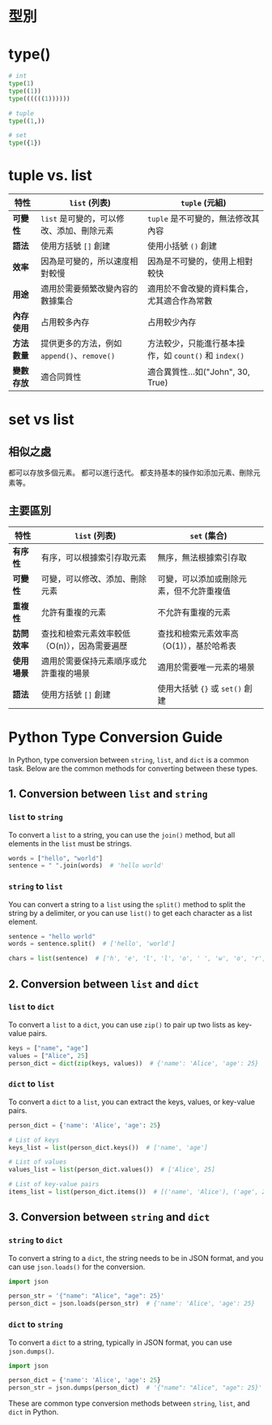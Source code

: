 # 型別

# type()
``` python
# int
type(1)
type((1))
type((((((1))))))

# tuple
type((1,))

# set
type({1})
```

# tuple vs. list
| 特性             | `list` (列表)                             | `tuple` (元組)                         |
|------------------|-------------------------------------------|---------------------------------------|
| **可變性**       | `list` 是可變的，可以修改、添加、刪除元素  | `tuple` 是不可變的，無法修改其內容    |
| **語法**         | 使用方括號 `[]` 創建                     | 使用小括號 `()` 創建                 |
| **效率**         | 因為是可變的，所以速度相對較慢              | 因為是不可變的，使用上相對較快         |
| **用途**         | 適用於需要頻繁改變內容的數據集合             | 適用於不會改變的資料集合，尤其適合作為常數|
| **內存使用**     | 占用較多內存                              | 占用較少內存                          |
| **方法數量**     | 提供更多的方法，例如 `append()`、`remove()`  | 方法較少，只能進行基本操作，如 `count()` 和 `index()` |
| **變數存放**     | 適合同質性                              | 適合異質性…如("John", 30, True)          |


# set vs list
## 相似之處
都可以存放多個元素。
都可以進行迭代。
都支持基本的操作如添加元素、刪除元素等。

## 主要區別
| 特性             | `list` (列表)                             | `set` (集合)                          |
|------------------|-------------------------------------------|---------------------------------------|
| **有序性**       | 有序，可以根據索引存取元素                  | 無序，無法根據索引存取               |
| **可變性**       | 可變，可以修改、添加、刪除元素              | 可變，可以添加或刪除元素，但不允許重複值 |
| **重複性**       | 允許有重複的元素                           | 不允許有重複的元素                   |
| **訪問效率**     | 查找和檢索元素效率較低（O(n)），因為需要遍歷  | 查找和檢索元素效率高（O(1)），基於哈希表 |
| **使用場景**     | 適用於需要保持元素順序或允許重複的場景       | 適用於需要唯一元素的場景              |
| **語法**         | 使用方括號 `[]` 創建                      | 使用大括號 `{}` 或 `set()` 創建       |



# Python Type Conversion Guide

In Python, type conversion between `string`, `list`, and `dict` is a common task. Below are the common methods for converting between these types.

## 1. Conversion between `list` and `string`

### `list` to `string`
To convert a `list` to a string, you can use the `join()` method, but all elements in the `list` must be strings.

```python
words = ["hello", "world"]
sentence = " ".join(words)  # 'hello world'
```

### `string` to `list`
You can convert a string to a `list` using the `split()` method to split the string by a delimiter, or you can use `list()` to get each character as a list element.

```python
sentence = "hello world"
words = sentence.split()  # ['hello', 'world']

chars = list(sentence)  # ['h', 'e', 'l', 'l', 'o', ' ', 'w', 'o', 'r', 'l', 'd']
```


## 2. Conversion between `list` and `dict`

### `list` to `dict`
To convert a `list` to a `dict`, you can use `zip()` to pair up two lists as key-value pairs.

```python
keys = ["name", "age"]
values = ["Alice", 25]
person_dict = dict(zip(keys, values))  # {'name': 'Alice', 'age': 25}
```

### `dict` to `list`
To convert a `dict` to a `list`, you can extract the keys, values, or key-value pairs.

```python
person_dict = {'name': 'Alice', 'age': 25}

# List of keys
keys_list = list(person_dict.keys())  # ['name', 'age']

# List of values
values_list = list(person_dict.values())  # ['Alice', 25]

# List of key-value pairs
items_list = list(person_dict.items())  # [('name', 'Alice'), ('age', 25)]
```

## 3. Conversion between `string` and `dict`

### `string` to `dict`
To convert a string to a `dict`, the string needs to be in JSON format, and you can use `json.loads()` for the conversion.

```python
import json

person_str = '{"name": "Alice", "age": 25}'
person_dict = json.loads(person_str)  # {'name': 'Alice', 'age': 25}
```

### `dict` to `string`
To convert a `dict` to a string, typically in JSON format, you can use `json.dumps()`.

```python
import json

person_dict = {'name': 'Alice', 'age': 25}
person_str = json.dumps(person_dict)  # '{"name": "Alice", "age": 25}'
```

These are common type conversion methods between `string`, `list`, and `dict` in Python.